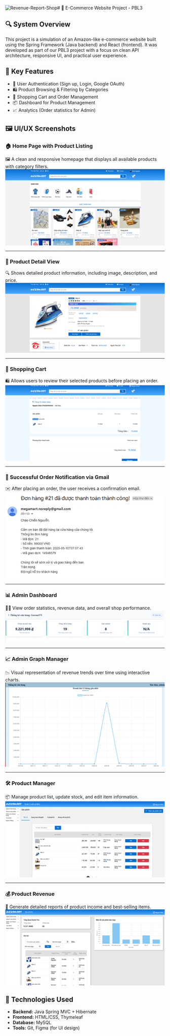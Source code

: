 <img width="1632" height="325" alt="Revenue-Report-Shop" src="https://github.com/user-attachments/assets/bbae7722-0b87-4621-a0df-6178b555fe1f" /># 🛒 E-Commerce Website Project - PBL3

## 🔍 System Overview

This project is a simulation of an Amazon-like e-commerce website built using the Spring Framework (Java backend) and React (frontend). It was developed as part of our PBL3 project with a focus on clean API architecture, responsive UI, and practical user experience.

## 🌟 Key Features

- 🔐 User Authentication (Sign up, Login, Google OAuth)
- 🛍️ Product Browsing & Filtering by Categories
- 🧾 Shopping Cart and Order Management
- 📦 Dashboard for Product Management
- 📈 Analytics (Order statistics for Admin)

## 🖼️ UI/UX Screenshots

### 🏠 Home Page with Product Listing  
🖼️ A clean and responsive homepage that displays all available products with category filters.  
![Home Page](./MegarMart/src/main/resources/static/imgReadMe/Home-Page.png)

---

### 📄 Product Detail View  
🔍 Shows detailed product information, including image, description, and price.  
![Product Detail](./MegarMart/src/main/resources/static/imgReadMe/Product-Detail.png)

---

### 🛒 Shopping Cart  
🛍️ Allows users to review their selected products before placing an order.  
![Cart](./MegarMart/src/main/resources/static/imgReadMe/Buy-Product.png)

---

### 📧 Successful Order Notification via Gmail  
✉️ After placing an order, the user receives a confirmation email.  
![Alert](./MegarMart/src/main/resources/static/imgReadMe/tb_dathangthanhcong.png)

---

### 📊 Admin Dashboard  
🧑‍💼 View order statistics, revenue data, and overall shop performance.  
![Admin Dashboard](./MegarMart/src/main/resources/static/imgReadMe/Revenue-Report-Shop.png)

---

### 📈 Admin Graph Manager  
📉 Visual representation of revenue trends over time using interactive charts.  
![Admin Graph](./MegarMart/src/main/resources/static/imgReadMe/Graph-Revenue-Shop.png)

---

### 🛠️ Product Manager  
📦 Manage product list, update stock, and edit item information.  
![Product Manager](./MegarMart/src/main/resources/static/imgReadMe/Product-Manager.png)

---

### 💰 Product Revenue  
📑 Generate detailed reports of product income and best-selling items.  
![Report-Income](./MegarMart/src/main/resources/static/imgReadMe/Report-Income.png)


## 🚀 Technologies Used

- **Backend:** Java Spring MVC + Hibernate
- **Frontend:** HTML/CSS, Thymeleaf
- **Database:** MySQL
- **Tools:** Git, Figma (for UI design)


